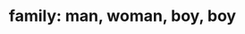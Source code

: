 ---
layout: people&body
title: "family: man, woman, boy, boy"
emoji: family_man_woman_boy_boy
permalink: 👨‍👩‍👦‍👦.html
image: assets/img/3moji/family_man_woman_boy_boy.png
---